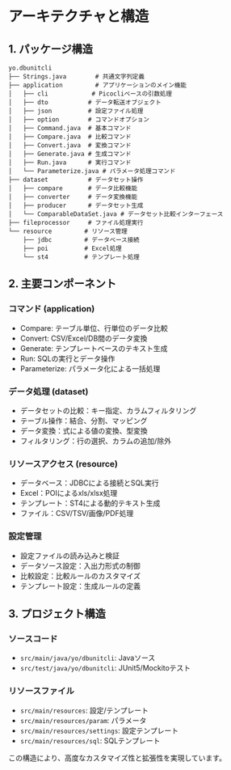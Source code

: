 # アーキテクチャと構造

## 1. パッケージ構造

```
yo.dbunitcli
├── Strings.java        # 共通文字列定義
├── application         # アプリケーションのメイン機能
│   ├── cli            # Picocliベースの引数処理
│   ├── dto           # データ転送オブジェクト
│   ├── json          # 設定ファイル処理
│   ├── option        # コマンドオプション
│   ├── Command.java  # 基本コマンド
│   ├── Compare.java  # 比較コマンド
│   ├── Convert.java  # 変換コマンド
│   ├── Generate.java # 生成コマンド
│   ├── Run.java      # 実行コマンド
│   └── Parameterize.java # パラメータ処理コマンド
├── dataset           # データセット操作
│   ├── compare       # データ比較機能
│   ├── converter     # データ変換機能
│   ├── producer      # データセット生成
│   └── ComparableDataSet.java # データセット比較インターフェース
├── fileprocessor     # ファイル処理実行
└── resource         # リソース管理
    ├── jdbc         # データベース接続
    ├── poi          # Excel処理
    └── st4          # テンプレート処理
```

## 2. 主要コンポーネント

### コマンド (application)
- Compare: テーブル単位、行単位のデータ比較
- Convert: CSV/Excel/DB間のデータ変換
- Generate: テンプレートベースのテキスト生成
- Run: SQLの実行とデータ操作
- Parameterize: パラメータ化による一括処理

### データ処理 (dataset)
- データセットの比較：キー指定、カラムフィルタリング
- テーブル操作：結合、分割、マッピング
- データ変換：式による値の変換、型変換
- フィルタリング：行の選択、カラムの追加/除外

### リソースアクセス (resource)
- データベース：JDBCによる接続とSQL実行
- Excel：POIによるxls/xlsx処理
- テンプレート：ST4による動的テキスト生成
- ファイル：CSV/TSV/画像/PDF処理

### 設定管理
- 設定ファイルの読み込みと検証
- データソース設定：入出力形式の制御
- 比較設定：比較ルールのカスタマイズ
- テンプレート設定：生成ルールの定義

## 3. プロジェクト構造

### ソースコード
- `src/main/java/yo/dbunitcli`: Javaソース
- `src/test/java/yo/dbunitcli`: JUnit5/Mockitoテスト

### リソースファイル
- `src/main/resources`: 設定/テンプレート
- `src/main/resources/param`: パラメータ
- `src/main/resources/settings`: 設定テンプレート
- `src/main/resources/sql`: SQLテンプレート

この構造により、高度なカスタマイズ性と拡張性を実現しています。